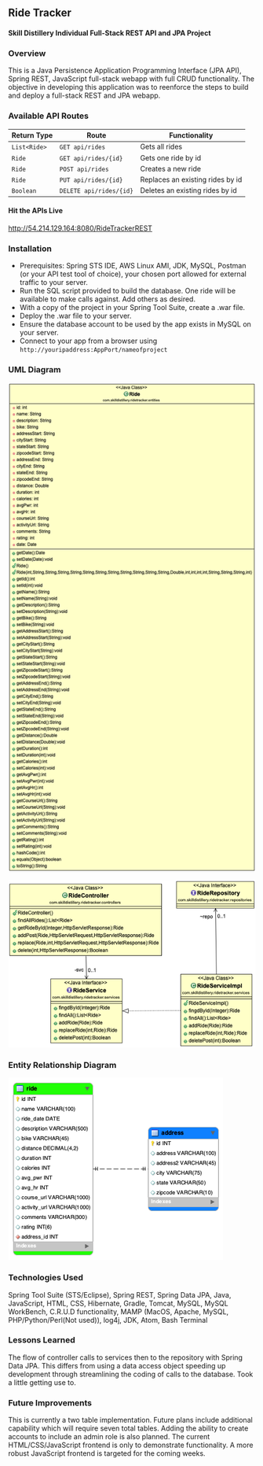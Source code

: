 ## Ride Tracker
#### Skill Distillery Individual Full-Stack REST API and JPA Project

### Overview
This is a Java Persistence Application Programming Interface (JPA API), Spring REST, JavaScript full-stack webapp with full CRUD functionality. The objective in developing this application was to reenforce the steps to build and deploy a full-stack REST and JPA webapp.  

### Available API Routes

| Return Type | Route                 | Functionality                  |
|-------------|-----------------------|--------------------------------|
| `List<Ride>`  |`GET api/rides`        | Gets all rides                 |
| `Ride`        |`GET api/rides/{id}`   | Gets one ride by id            |
| `Ride`        |`POST api/rides`       | Creates a new ride             |
| `Ride`        |`PUT api/rides/{id}`   | Replaces an existing rides by id|
| `Boolean`     |`DELETE api/rides/{id}`| Deletes an existing rides by id |

#### Hit the APIs Live

http://54.214.129.164:8080/RideTrackerREST

### Installation

* Prerequisites: Spring STS IDE, AWS Linux AMI, JDK, MySQL, Postman (or your API test tool of choice), your chosen port allowed for external traffic to your server.
* Run the SQL script provided to build the database. One ride will be available to make calls against. Add others as desired.
* With a copy of the project in your Spring Tool Suite, create a .war file.
* Deploy the .war file to your server.
* Ensure the database account to be used by the app exists in MySQL on your server.
* Connect to your app from a browser using `http://youripaddress:AppPort/nameofproject`

### UML Diagram

![UML Diagram](https://github.com/robrides/EventTrackerProject/blob/master/RideTrackerJPA/RideTrackerUML.png)

![UML Diagram](https://github.com/robrides/EventTrackerProject/blob/master/RideTrackerREST/RideTrackerUML_REST.png)

### Entity Relationship Diagram

![ERD](https://github.com/robrides/EventTrackerProject/blob/master/DB/ridetrackerdbERD.png)

### Technologies Used

Spring Tool Suite (STS/Eclipse), Spring REST, Spring Data JPA, Java, JavaScript, HTML, CSS, Hibernate, Gradle, Tomcat, MySQL, MySQL WorkBench, C.R.U.D functionality, MAMP (MacOS, Apache, MySQL, PHP/Python/Perl(Not used)), log4j, JDK, Atom, Bash Terminal

### Lessons Learned
The flow of controller calls to services then to the repository with Spring Data JPA.  This differs from using a data access object speeding up development through streamlining the coding of calls to the database. Took a little getting use to. 

### Future Improvements
This is currently a two table implementation.  Future plans include additional capability which will require seven total tables.  Adding the ability to create accounts to include an admin role is also planned.  The current HTML/CSS/JavaScript frontend is only to demonstrate functionality. A more robust JavaScript frontend is targeted for the coming weeks.

